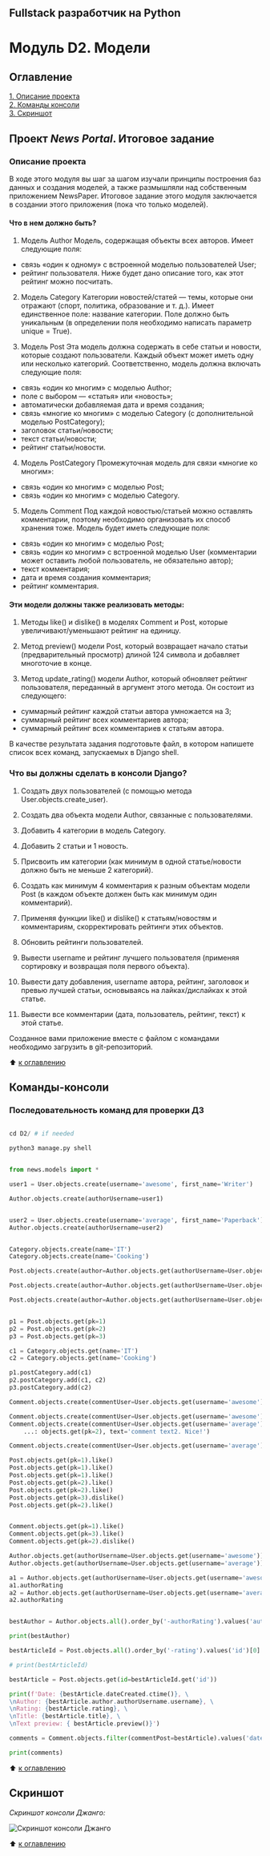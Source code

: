 ## Fullstack разработчик на Python

#  Модуль D2. Модели 


## Оглавление

[1. Описание проекта](./readme.md#Описание-проекта)  
[2. Команды консоли](./readme.md#Команды-консоли)  
[3. Скриншот](./readme.md#Скриншот)  


## **Проект** *News Portal*. **Итоговое задание**

### Описание проекта    


В ходе этого модуля вы шаг за шагом изучали принципы построения баз данных и создания моделей, а также размышляли над собственным приложением NewsPaper. Итоговое задание этого модуля заключается в создании этого приложения (пока что только моделей).

#### Что в нем должно быть?

1. Модель Author
Модель, содержащая объекты всех авторов.
Имеет следующие поля:

  - cвязь «один к одному» с встроенной моделью пользователей User;
  - рейтинг пользователя. Ниже будет дано описание того, как этот рейтинг можно посчитать.

2. Модель Category
Категории новостей/статей — темы, которые они отражают (спорт, политика, образование и т. д.). Имеет единственное поле: название категории. Поле должно быть уникальным (в определении поля необходимо написать параметр unique = True).

3. Модель Post
Эта модель должна содержать в себе статьи и новости, которые создают пользователи. Каждый объект может иметь одну или несколько категорий.
Соответственно, модель должна включать следующие поля:

  - связь «один ко многим» с моделью Author;
  - поле с выбором — «статья» или «новость»;
  - автоматически добавляемая дата и время создания;
  - связь «многие ко многим» с моделью Category (с дополнительной моделью PostCategory);
  - заголовок статьи/новости;
  - текст статьи/новости;
  - рейтинг статьи/новости.

4. Модель PostCategory
Промежуточная модель для связи «многие ко многим»:

  - связь «один ко многим» с моделью Post;
  - связь «один ко многим» с моделью Category.

5. Модель Comment
Под каждой новостью/статьей можно оставлять комментарии, поэтому необходимо организовать их способ хранения тоже.
Модель будет иметь следующие поля:

  - связь «один ко многим» с моделью Post;
  - связь «один ко многим» с встроенной моделью User (комментарии может оставить любой пользователь, не обязательно автор);
  - текст комментария;
  - дата и время создания комментария;
  - рейтинг комментария.

#### Эти модели должны также реализовать методы:

1. Методы like() и dislike() в моделях Comment и Post, которые увеличивают/уменьшают рейтинг на единицу.

2. Метод preview() модели Post, который возвращает начало статьи (предварительный просмотр) длиной 124 символа и добавляет многоточие в конце.

3. Метод update_rating() модели Author, который обновляет рейтинг пользователя, переданный в аргумент этого метода.
Он состоит из следующего:

  - суммарный рейтинг каждой статьи автора умножается на 3;
  - суммарный рейтинг всех комментариев автора;
  - суммарный рейтинг всех комментариев к статьям автора.

В качестве результата задания подготовьте файл, в котором напишете список всех команд, запускаемых в Django shell.

### Что вы должны сделать в консоли Django?

1. Создать двух пользователей (с помощью метода User.objects.create_user).

2. Создать два объекта модели Author, связанные с пользователями.

3. Добавить 4 категории в модель Category.

4. Добавить 2 статьи и 1 новость.

5. Присвоить им категории (как минимум в одной статье/новости должно быть не меньше 2 категорий).

6. Создать как минимум 4 комментария к разным объектам модели Post (в каждом объекте должен быть как минимум один комментарий).

7. Применяя функции like() и dislike() к статьям/новостям и комментариям, скорректировать рейтинги этих объектов.

8. Обновить рейтинги пользователей.

9. Вывести username и рейтинг лучшего пользователя (применяя сортировку и возвращая поля первого объекта).

10. Вывести дату добавления, username автора, рейтинг, заголовок и превью лучшей статьи, основываясь на лайках/дислайках к этой статье.

11. Вывести все комментарии (дата, пользователь, рейтинг, текст) к этой статье.

Созданное вами приложение вместе с файлом с командами необходимо загрузить в git-репозиторий.

:arrow_up: [к оглавлению](./readme.md#Оглавление)
 

## Команды-консоли

### Последовательность команд для проверки ДЗ


```py

cd D2/ # if needed

python3 manage.py shell


from news.models import *

user1 = User.objects.create(username='awesome', first_name='Writer')

Author.objects.create(authorUsername=user1)


user2 = User.objects.create(username='average', first_name='Paperback')
Author.objects.create(authorUsername=user2)


Category.objects.create(name='IT')
Category.objects.create(name='Cooking')

Post.objects.create(author=Author.objects.get(authorUsername=User.objects.get(username='awesome')), categoryType='NWS',  title='Empire strikes back', text='The Sith raise to power and set to conquer the Universe')

Post.objects.create(author=Author.objects.get(authorUsername=User.objects.get(username='awesome')), categoryType='ART',  title='Law and order', text='All hail the Emperor!')

Post.objects.create(author=Author.objects.get(authorUsername=User.objects.get(username='average')), categoryType='ART',  title='The Force is strong', text='Rebels are not ginig up.')


p1 = Post.objects.get(pk=1)
p2 = Post.objects.get(pk=2)
p3 = Post.objects.get(pk=3)

c1 = Category.objects.get(name='IT')
c2 = Category.objects.get(name='Cooking')

p1.postCategory.add(c1)
p2.postCategory.add(c1, c2)
p3.postCategory.add(c2)

Comment.objects.create(commentUser=User.objects.get(username='awesome'), commentPost = Post.objects.get(pk=1), text='comment text1')

Comment.objects.create(commentUser=User.objects.get(username='awesome'), commentPost = Post.objects.get(pk=2), text='comment text2')
Comment.objects.create(commentUser=User.objects.get(username='average'), commentPost = Post.
    ...: objects.get(pk=2), text='comment text2. Nice!')

Comment.objects.create(commentUser=User.objects.get(username='average'), commentPost = Post.objects.get(pk=3), text='comment text3')

Post.objects.get(pk=1).like()
Post.objects.get(pk=1).like()
Post.objects.get(pk=1).like()
Post.objects.get(pk=2).like()
Post.objects.get(pk=2).like()
Post.objects.get(pk=3).dislike()
Post.objects.get(pk=2).like()


Comment.objects.get(pk=1).like()
Comment.objects.get(pk=3).like()
Comment.objects.get(pk=2).dislike()

Author.objects.get(authorUsername=User.objects.get(username='awesome')).update_rating()
Author.objects.get(authorUsername=User.objects.get(username='average')).update_rating()

a1 = Author.objects.get(authorUsername=User.objects.get(username='awesome'))
a1.authorRating
a2 = Author.objects.get(authorUsername=User.objects.get(username='average'))
a2.authorRating


bestAuthor = Author.objects.all().order_by('-authorRating').values('authorUsername__username','authorRating')[0]

print(bestAuthor)

bestArticleId = Post.objects.all().order_by('-rating').values('id')[0]

# print(bestArticleId)

bestArticle = Post.objects.get(id=bestArticleId.get('id'))

print(f'Date: {bestArticle.dateCreated.ctime()}, \
\nAuthor: {bestArticle.author.authorUsername.username}, \
\nRating: {bestArticle.rating}, \
\nTitle: {bestArticle.title}, \
\nText preview: { bestArticle.preview()}')

comments = Comment.objects.filter(commentPost=bestArticle).values('dateCreated__date', 'commentUser', 'rating', 'text')

print(comments)
```
:arrow_up: [к оглавлению](./readme.md#Оглавление)

## Скриншот

*Скриншот консоли Джанго:*

![Скриншот консоли Джанго](./D2.png)


:arrow_up: [к оглавлению](./readme.md#Оглавление)